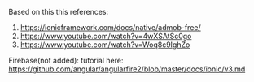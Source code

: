 Based on this this references: 
1. https://ionicframework.com/docs/native/admob-free/
2. https://www.youtube.com/watch?v=4wXSAtSc0go
3. https://www.youtube.com/watch?v=Woq8c9IghZo

Firebase(not added):
tutorial here: https://github.com/angular/angularfire2/blob/master/docs/ionic/v3.md



